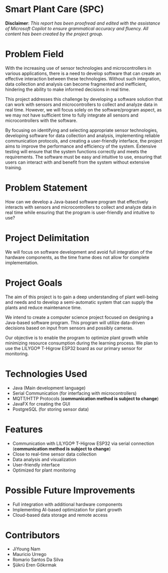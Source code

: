 # Smart Plant Care (SPC)
**Disclaimer**: *This report has been proofread and edited with the assistance of Microsoft Copilot to ensure grammatical accuracy and fluency. All content has been created by the project group.*

# Problem Field
With the increasing use of sensor technologies and microcontrollers in various applications, there is a need to develop software that can create an effective interaction between these technologies. Without such integration, data collection and analysis can become fragmented and inefficient, hindering the ability to make informed decisions in real time.

This project addresses this challenge by developing a software solution that can work with sensors and microcontrollers to collect and analyze data in real time. However, we will focus solely on the software/program aspect, as we may not have sufficient time to fully integrate all sensors and microcontrollers with the software.

By focusing on identifying and selecting appropriate sensor technologies, developing software for data collection and analysis, implementing reliable communication protocols, and creating a user-friendly interface, the project aims to improve the performance and efficiency of the system. Extensive testing will ensure that the system functions correctly and meets the requirements. The software must be easy and intuitive to use, ensuring that users can interact with and benefit from the system without extensive training.

# Problem Statement
How can we develop a Java-based software program that effectively interacts with sensors and microcontrollers to collect and analyze data in real time while ensuring that the program is user-friendly and intuitive to use?

# Project Delimitation
We will focus on software development and avoid full integration of the hardware components, as the time frame does not allow for complete implementation.

# Project Goals
The aim of this project is to gain a deep understanding of plant well-being and needs and to develop a semi-automatic system that can supply the plants and reduce maintenance time.

We intend to create a computer science project focused on designing a Java-based software program. This program will utilize data-driven decisions based on input from sensors and possibly cameras.

Our objective is to enable the program to optimize plant growth while minimizing resource consumption during the learning process. We plan to use the LILYGO® T-Higrow ESP32 board as our primary sensor for monitoring.

# Technologies Used
- Java (Main development language)
- Serial Communication (for interfacing with microcontrollers)
- MQTT/HTTP Protocols (**communication method is subject to change**)
- JavaFX for creating the GUI
- PostgreSQL (for storing sensor data)

# Features
- Communication with LILYGO® T-Higrow ESP32 via serial connection (**communication method is subject to change**)
- Close to real-time sensor data collection 
- Data analysis and visualization 
- User-friendly interface 
- Optimized for plant monitoring

# Possible Future Improvements
- Full integration with additional hardware components
- Implementing AI-based optimization for plant growth 
- Cloud-based data storage and remote access

# Contributors
- JiYoung Nam
- Mauricio Urrego
- Romario Santos Da Silva
- Şükrü Eren Gökırmak
